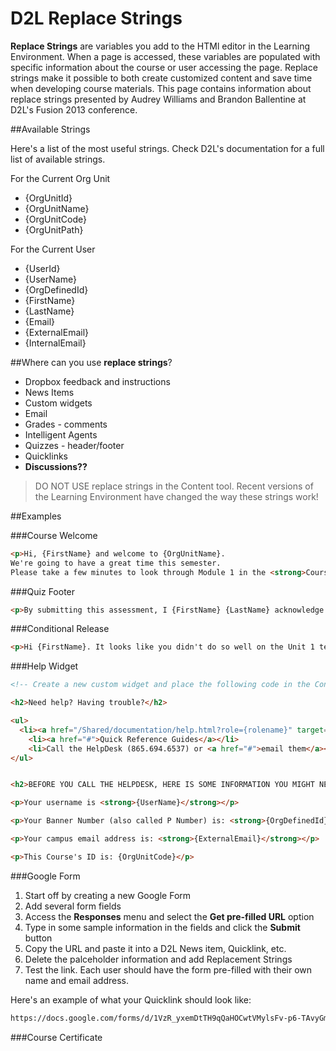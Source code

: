D2L Replace Strings
=================

**Replace Strings** are variables you add to the HTMl editor in the Learning Environment. When a page is accessed, these variables are populated with specific information about the course or user accessing the page. Replace strings make it possible to both create customized content and save time when developing course materials. This page contains information about replace strings presented by Audrey Williams and Brandon Ballentine at D2L's Fusion 2013 conference.

##Available Strings

Here's a list of the most useful strings. Check D2L's documentation for a full list of available strings. 
 	  
For the Current	Org Unit

* {OrgUnitId}
* {OrgUnitName}
* {OrgUnitCode}
* {OrgUnitPath}
 	  
For the Current	User

* {UserId}
* {UserName}
* {OrgDefinedId}
* {FirstName}
* {LastName}
* {Email}
* {ExternalEmail}
* {InternalEmail}
 
##Where can you use **replace strings**?

* Dropbox feedback and instructions
* News Items
* Custom widgets
* Email
* Grades - comments
* Intelligent Agents
* Quizzes - header/footer
* Quicklinks
* **Discussions??**

> DO NOT USE replace strings in the Content tool. Recent versions of the Learning Environment have changed the way these strings work!

##Examples

###Course Welcome

`````html
<p>Hi, {FirstName} and welcome to {OrgUnitName}. 
We're going to have a great time this semester. 
Please take a few minutes to look through Module 1 in the <strong>Course Content</strong> area, where you'll find the Syllabus and Course Schedule.</p>
`````

###Quiz Footer

`````html
<p>By submitting this assessment, I {FirstName} {LastName} acknowledge that I have read and complied by the academic honesty policy contained in the Content section of this course.</p>
`````

###Conditional Release

````html
<p>Hi {FirstName}. It looks like you didn't do so well on the Unit 1 test. For the next exam, you may want to spend some additional time looking at the <strong>Study Guide</strong> and <strong>Practice Test</strong>. Please get in touch if you have any questions!</p> 
````

###Help Widget

````html
<!-- Create a new custom widget and place the following code in the Content area -->

<h2>Need help? Having trouble?</h2>

<ul>
  <li><a href="/Shared/documentation/help.html?role={rolename}" target="_blank">Online Help</a></li>
	<li><a href="#">Quick Reference Guides</a></li>
	<li>Call the HelpDesk (865.694.6537) or <a href="#">email them</a></li>
</ul>


<h2>BEFORE YOU CALL THE HELPDESK, HERE IS SOME INFORMATION YOU MIGHT NEED:</h2>

<p>Your username is <strong>{UserName}</strong></p>

<p>Your Banner Number (also called P Number) is: <strong>{OrgDefinedId}</strong></p>

<p>Your campus email address is: <strong>{ExternalEmail}</strong></p>

<p>This Course's ID is: {OrgUnitCode}</p>

````

###Google Form

1. Start off by creating a new Google Form
2. Add several form fields
3. Access the **Responses** menu and select the **Get pre-filled URL** option
4. Type in some sample information in the fields and click the **Submit** button
5. Copy the URL and paste it into a D2L News item, Quicklink, etc. 
6. Delete the palceholder information and add Replacement Strings
7. Test the link. Each user should have the form pre-filled with their own name and email address.

Here's an example of what your Quicklink should look like:

````html
https://docs.google.com/forms/d/1VzR_yxemDtTH9qQaHOCwtVMylsFv-p6-TAvyGmOgkLY/viewform?entry.1860738625={FirstName}&entry.2039771014={LastName}
````

###Course Certificate
